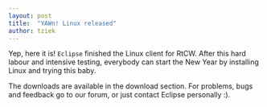 ```yaml
---
layout: post
title:  "YAWn! Linux released"
author: tziek
---
```

Yep, here it is! `Eclipse` finished the Linux client for RtCW. After this hard labour and intensive testing, everybody can start the New Year by installing Linux and trying this baby. 

The downloads are available in the download section. 
For problems, bugs and feedback go to our forum, or just contact Eclipse personally :). 